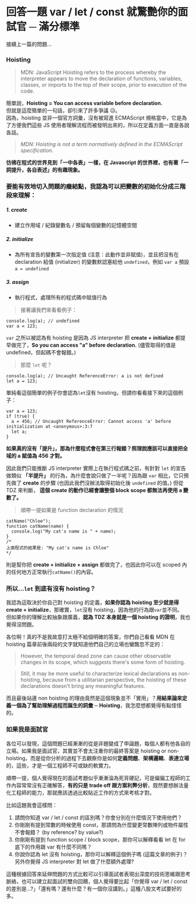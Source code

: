 # 回答一題 var / let / const 就驚艷你的面試官 ─ 滿分標準

接續上一篇的問題...

### Hoisting

> MDN: JavaScript Hoisting refers to the process whereby the interpreter appears to move the declaration of functions, variables, classes, or imports to the top of their scope, prior to execution of the code.

簡單說，**Hoisting = You can access variable before declaration.**<br>
但就是這麼簡單的一句話，卻引來了許多爭議 😥。<br>
因為，hoisting 並非一個官方詞彙，沒有被寫進 ECMAScript 規格當中，它是為了方便我們這些 JS 使用者理解流程而被發明出來的，所以在定義方面一直是各說各話。<br>

> _MDN: Hoisting is not a term normatively defined in the ECMAScript specification._

**彷彿在程式的世界見到「一中各表」一樣，在 Javascript 的世界裡，也有著「一詞提升，各自表述」的有趣現象。**

### 要能有效地切入問題的癥結點，我認為可以把變數的初始化分成三階段來理解：

##### 1. create

- 建立作用域 / 紀錄變數名 / 預留每個變數的記憶體空間

##### 2. initialize

- 為所有宣告的變數第一次指定值 (注意：此動作並非賦值)，並且把沒有在 declaration 給值 (initializer) 的變數默認塞給他 `undefined`，例如 `var a` 預設 `a = undefined`

##### 3. assign

- 執行程式，處理所有的程式碼中賦值行為

> 接著讓我們來看看例子：

```
console.log(a); // undefined
var a = 123;
```

`var` 之所以被認為有 hoisting 是因為 JS interpreter 把 **create + initialize** 都提早做完了，**So you can
access "a" before declaration.** (儘管取得的值是 undefined，但起碼不會報錯。)

> 那麼 `let` 呢？

```
console.log(a); // Uncaught ReferenceError: a is not defined
let a = 123;
```

單純看這個簡單的例子你會認為`let`沒有 hoisting，但請你看看接下來的這個例子：

```
var a = 123;
if (true) {
  a = 456; // Uncaught ReferenceError: Cannot access 'a' before initialization at <anonymous>:3:7
  let a;
}
```

**如果真的沒有「提升」，那為什麼程式會在第三行報錯？照理說應該可以直接把全域的 a 賦值為 456 才對。**<br>

因此我們只能推斷 JS interpreter 實際上在執行程式碼之前，有針對 `let` 的宣告做類似 **「半提升」** 的行為，為什麼會說只做了一半呢？因為跟 `var` 相比，它只預先做了 **create** 的步驟 (也因此我們沒辦法取得初始化後 `undefined` 的值。) 但從 TDZ 來判斷， **這個 create 的動作已經會讓整個 block scope 都無法再使用 a 變數了。**

> 順帶一提如果是 function declaration 的情況

```
catName("Chloe");
function catName(name) {
  console.log("My cat's name is " + name);
}
/*
上面程式的結果是: "My cat's name is Chloe"
*/
```

則是幫你把 **create + initialize + assign** 都做完了，也因此你可以在 scoped 內的任何地方正常執行`catName()`的內容。

### 所以...`let` 到底有沒有 hoisting？

我認為這取決於你自己對 hoisting 的定義，**如果你認為 hoisting 至少就是得 create + initialize**，那確實，`let`沒有 hoisting，因為他的行為跟`var`並不同。<br>
但如果你的理解比較抽象跟廣義，**認為 TDZ 本身就是一個 hoisting 的證明**，我也覺得沒問題。

各位啊！真的不是我故意打太極不給個明確的答案，你們自己看看 MDN 在 hoisting 篇章前後兩段的文字就知道他們自己的立場也蠻飄忽不定的：

> However, the temporal dead zone can cause other observable changes in its scope, which suggests there's some form of hoisting.

> Still, it may be more useful to characterize lexical declarations as non-hoisting, because from a utilitarian perspective, the hoisting of these declarations doesn't bring any meaningful features.

而且最後站邊 non hoisting 的理由竟然是這個現象並不「實用」？**用結果論來定義一個為了幫助理解過程而誕生的詞彙 ─ Hoisting**，我怎麼想都覺得有點怪怪的。

### 如果我是面試官

各位可以發現，這個問題已經漸漸的從是非題變成了申論題，每個人都有他各自的立場。如果我是面試官，其實並不會太注重你的最終答案是 hoisting or non-hoisting，而是從你分析的過程下去觀察你是如何**定義問題**、**架構邏輯**、**表達立場**的，這些，才是一個工程師不可或缺的軟實力。

順帶一提，個人覺得現在的面試考題似乎漸漸淪為死背硬記，可是偏偏工程師的工作內容常常沒有正確解答，**有的只是 trade off 跟方案利弊分析**，既然要想辦法量化工程師的能力，那就應該透過比較貼近工作的方式來考核才對。<br>

比如這題我會這樣問：<br>

1. 請問你知道 var / let / const 的區別嗎？你會分別在什麼情況下使用他們？
2. 你剛剛有提到常數的時候使用 const，那請問為什麼變更常數陣列或物件屬性不會報錯？ (by reference? by value?)
3. 你剛剛有提到 function scope / block scope，那你可以解釋看看 let 在 for 底下的作用跟 var 有什麼不同嗎？
4. 你說你認為 let 沒有 hoisting，那你可以解釋這個例子嗎 (這篇文章的例子)？另外你覺得 JS interpreter 對 let 做了什麼額外處理?

這種根據回答來延伸問題的方式比較可以引導面試者表現出深度的技術思維跟思考脈絡，也可以建立起面試的雙向回饋，個人覺得要比起「你覺得 var / let / const 的差別是...?」「還有嗎？還有什麼？有一個你沒講到。」這種八股文考試要好的多。
